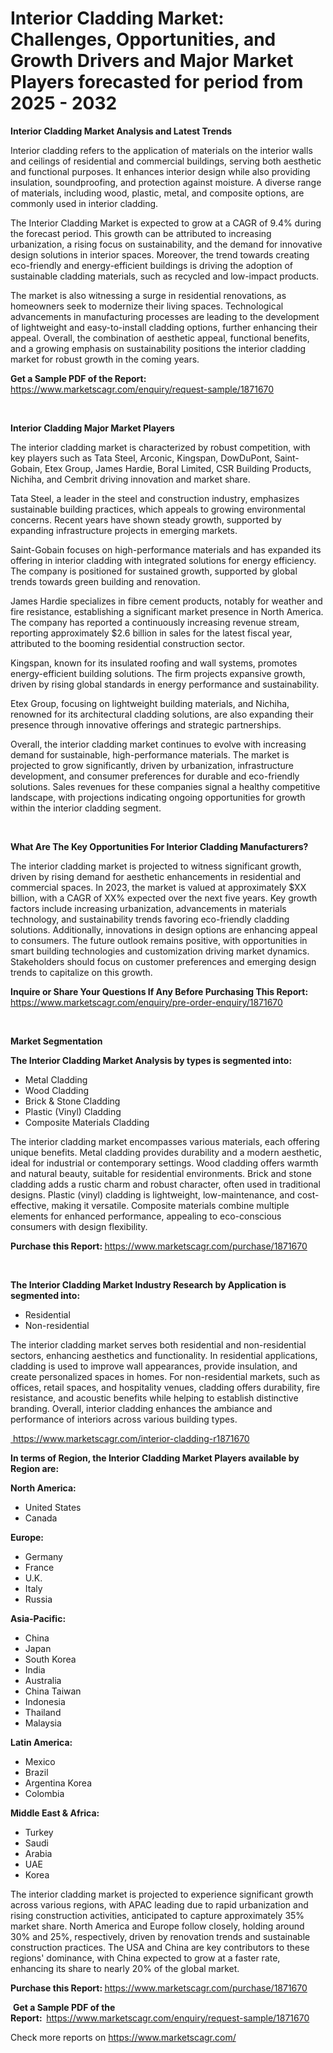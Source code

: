 <p><h1>Interior Cladding Market: Challenges, Opportunities, and Growth Drivers and Major Market Players forecasted for period from 2025 - 2032</h1></p><p><strong>Interior Cladding Market Analysis and Latest Trends</strong></p>
<p><p>Interior cladding refers to the application of materials on the interior walls and ceilings of residential and commercial buildings, serving both aesthetic and functional purposes. It enhances interior design while also providing insulation, soundproofing, and protection against moisture. A diverse range of materials, including wood, plastic, metal, and composite options, are commonly used in interior cladding.</p><p>The Interior Cladding Market is expected to grow at a CAGR of 9.4% during the forecast period. This growth can be attributed to increasing urbanization, a rising focus on sustainability, and the demand for innovative design solutions in interior spaces. Moreover, the trend towards creating eco-friendly and energy-efficient buildings is driving the adoption of sustainable cladding materials, such as recycled and low-impact products.</p><p>The market is also witnessing a surge in residential renovations, as homeowners seek to modernize their living spaces. Technological advancements in manufacturing processes are leading to the development of lightweight and easy-to-install cladding options, further enhancing their appeal. Overall, the combination of aesthetic appeal, functional benefits, and a growing emphasis on sustainability positions the interior cladding market for robust growth in the coming years.</p></p>
<p><strong>Get a Sample PDF of the Report:&nbsp;</strong> <a href="https://www.marketscagr.com/enquiry/request-sample/1871670?utm_campaign=3115&utm_medium=2&utm_source=Github&utm_content=ia&utm_term=31032025&utm_id=interior-cladding">https://www.marketscagr.com/enquiry/request-sample/1871670</a></p>
<p>&nbsp;</p>
<p><strong>Interior Cladding Major Market Players</strong></p>
<p><p>The interior cladding market is characterized by robust competition, with key players such as Tata Steel, Arconic, Kingspan, DowDuPont, Saint-Gobain, Etex Group, James Hardie, Boral Limited, CSR Building Products, Nichiha, and Cembrit driving innovation and market share.</p><p>Tata Steel, a leader in the steel and construction industry, emphasizes sustainable building practices, which appeals to growing environmental concerns. Recent years have shown steady growth, supported by expanding infrastructure projects in emerging markets. </p><p>Saint-Gobain focuses on high-performance materials and has expanded its offering in interior cladding with integrated solutions for energy efficiency. The company is positioned for sustained growth, supported by global trends towards green building and renovation.</p><p>James Hardie specializes in fibre cement products, notably for weather and fire resistance, establishing a significant market presence in North America. The company has reported a continuously increasing revenue stream, reporting approximately $2.6 billion in sales for the latest fiscal year, attributed to the booming residential construction sector.</p><p>Kingspan, known for its insulated roofing and wall systems, promotes energy-efficient building solutions. The firm projects expansive growth, driven by rising global standards in energy performance and sustainability.</p><p>Etex Group, focusing on lightweight building materials, and Nichiha, renowned for its architectural cladding solutions, are also expanding their presence through innovative offerings and strategic partnerships.</p><p>Overall, the interior cladding market continues to evolve with increasing demand for sustainable, high-performance materials. The market is projected to grow significantly, driven by urbanization, infrastructure development, and consumer preferences for durable and eco-friendly solutions. Sales revenues for these companies signal a healthy competitive landscape, with projections indicating ongoing opportunities for growth within the interior cladding segment.</p></p>
<p>&nbsp;</p>
<p><strong>What Are The Key Opportunities For Interior Cladding Manufacturers?</strong></p>
<p><p>The interior cladding market is projected to witness significant growth, driven by rising demand for aesthetic enhancements in residential and commercial spaces. In 2023, the market is valued at approximately $XX billion, with a CAGR of XX% expected over the next five years. Key growth factors include increasing urbanization, advancements in materials technology, and sustainability trends favoring eco-friendly cladding solutions. Additionally, innovations in design options are enhancing appeal to consumers. The future outlook remains positive, with opportunities in smart building technologies and customization driving market dynamics. Stakeholders should focus on customer preferences and emerging design trends to capitalize on this growth.</p></p>
<p><strong>Inquire or Share Your Questions If Any Before Purchasing This Report:</strong> <a href="https://www.marketscagr.com/enquiry/pre-order-enquiry/1871670?utm_campaign=3115&utm_medium=2&utm_source=Github&utm_content=ia&utm_term=31032025&utm_id=interior-cladding">https://www.marketscagr.com/enquiry/pre-order-enquiry/1871670</a></p>
<p>&nbsp;</p>
<p><strong>Market Segmentation</strong></p>
<p><strong>The Interior Cladding Market Analysis by types is segmented into:</strong></p>
<p><ul><li>Metal Cladding</li><li>Wood Cladding</li><li>Brick & Stone Cladding</li><li>Plastic (Vinyl) Cladding</li><li>Composite Materials Cladding</li></ul></p>
<p><p>The interior cladding market encompasses various materials, each offering unique benefits. Metal cladding provides durability and a modern aesthetic, ideal for industrial or contemporary settings. Wood cladding offers warmth and natural beauty, suitable for residential environments. Brick and stone cladding adds a rustic charm and robust character, often used in traditional designs. Plastic (vinyl) cladding is lightweight, low-maintenance, and cost-effective, making it versatile. Composite materials combine multiple elements for enhanced performance, appealing to eco-conscious consumers with design flexibility.</p></p>
<p><strong>Purchase this Report:&nbsp;</strong><a href="https://www.marketscagr.com/purchase/1871670?utm_campaign=3115&utm_medium=2&utm_source=Github&utm_content=ia&utm_term=31032025&utm_id=interior-cladding">https://www.marketscagr.com/purchase/1871670</a></p>
<p>&nbsp;</p>
<p><strong>The Interior Cladding Market Industry Research by Application is segmented into:</strong></p>
<p><ul><li>Residential</li><li>Non-residential</li></ul></p>
<p><p>The interior cladding market serves both residential and non-residential sectors, enhancing aesthetics and functionality. In residential applications, cladding is used to improve wall appearances, provide insulation, and create personalized spaces in homes. For non-residential markets, such as offices, retail spaces, and hospitality venues, cladding offers durability, fire resistance, and acoustic benefits while helping to establish distinctive branding. Overall, interior cladding enhances the ambiance and performance of interiors across various building types.</p></p>
<p><a href="https://www.marketscagr.com/interior-cladding-r1871670?utm_campaign=3115&utm_medium=2&utm_source=Github&utm_content=ia&utm_term=31032025&utm_id=interior-cladding">&nbsp;https://www.marketscagr.com/interior-cladding-r1871670</a></p>
<p><strong>In terms of Region, the Interior Cladding Market Players available by Region are:</strong></p>
<p>
    <p> <strong> North America: </strong>
        <ul>
            <li>United States</li>
            <li>Canada</li>
        </ul>
        </p> 
    <p> <strong> Europe: </strong>
        <ul>
            <li>Germany</li>
            <li>France</li>
            <li>U.K.</li>
            <li>Italy</li>
            <li>Russia</li>
        </ul>
        </p> 
    <p> <strong> Asia-Pacific: </strong>
        <ul>
            <li>China</li>
            <li>Japan</li>
            <li>South Korea</li>
            <li>India</li>
            <li>Australia</li>
            <li>China Taiwan</li>
            <li>Indonesia</li>
            <li>Thailand</li>
            <li>Malaysia</li>
        </ul>
        </p> 
    <p> <strong> Latin America: </strong>
        <ul>
            <li>Mexico</li>
            <li>Brazil</li>
            <li>Argentina Korea</li>
            <li>Colombia</li>
        </ul>
        </p> 
    <p> <strong> Middle East & Africa: </strong>
        <ul>
            <li>Turkey</li>
            <li>Saudi</li>
            <li>Arabia</li>
            <li>UAE</li>
            <li>Korea</li>
        </ul>
    </p>
    </p>
<p><p>The interior cladding market is projected to experience significant growth across various regions, with APAC leading due to rapid urbanization and rising construction activities, anticipated to capture approximately 35% market share. North America and Europe follow closely, holding around 30% and 25%, respectively, driven by renovation trends and sustainable construction practices. The USA and China are key contributors to these regions' dominance, with China expected to grow at a faster rate, enhancing its share to nearly 20% of the global market.</p></p>
<p><strong>Purchase this Report: </strong><a href="https://www.marketscagr.com/purchase/1871670?utm_campaign=3115&utm_medium=2&utm_source=Github&utm_content=ia&utm_term=31032025&utm_id=interior-cladding">https://www.marketscagr.com/purchase/1871670</a></p>
<p>&nbsp;<strong>Get a Sample PDF of the Report:&nbsp;&nbsp;</strong><a href="https://www.marketscagr.com/enquiry/request-sample/1871670?utm_campaign=3115&utm_medium=2&utm_source=Github&utm_content=ia&utm_term=31032025&utm_id=interior-cladding">https://www.marketscagr.com/enquiry/request-sample/1871670</a></p>
<p><strong></strong></p>
<p>Check more reports on <a href="https://www.marketscagr.com/?utm_campaign=3115&utm_medium=2&utm_source=Github&utm_content=ia&utm_term=31032025&utm_id=interior-cladding">https://www.marketscagr.com/</a></p>